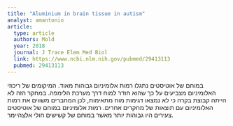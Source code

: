 ```yaml
---
title: "Aluminium in brain tissue in autism"
analyst: amantonio
article:
  type: article
  authors: Mold
  year: 2018
  journal: J Trace Elem Med Biol
  link: https://www.ncbi.nlm.nih.gov/pubmed/29413113
  pubmed: 29413113
---
```


במוחם של אוטיסטים נתגלו רמות אלומיניום גבוהות מאוד. המיקומים של ריכוזי האלומיניום מצביעים על כך שהוא חודר למוח דרך מערכת הלימפה.
במחקר הזה לא הייתה קבוצת בקרה כי לא נמצאו דגימות מוח מתאימות, לכן המחברים משווים את רמות האלומיניום עם תוצאות של מחקרים אחרים. רמות אלומיניום במוחם של אוטיסטים צעירים היו גבוהות יותר מאשר במוחם של קשישים חולי אלצהיימר.
